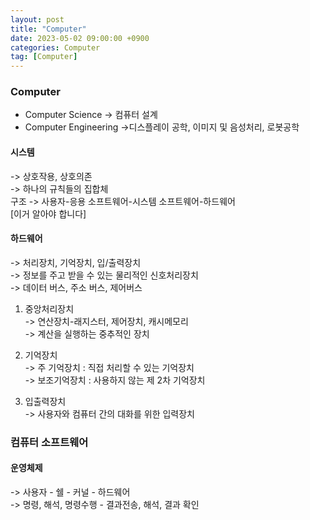 ```yaml
---
layout: post
title: "Computer"
date: 2023-05-02 09:00:00 +0900
categories: Computer
tag: [Computer]
---
```

### Computer
- Computer Science
-> 컴퓨터 설계
- Computer Engineering
->디스플레이 공학, 이미지 및 음성처리, 로봇공학

#### 시스템 <br>
-> 상호작용, 상호의존<br> 
-> 하나의 규칙들의 집합체<br>
구조 -> 사용자-응용 소프트웨어-시스템 소프트웨어-하드웨어 <br>
[이거 알아야 합니다]<br>


#### 하드웨어 <br>
-> 처리장치, 기억장치, 입/출력장치<br>
-> 정보를 주고 받을 수 있는 물리적인 신호처리장치<br>
-> 데이터 버스, 주소 버스, 제어버스<br>

1. 중앙처리장치<br>
-> 연산장치-래지스터, 제어장치, 캐시메모리<br>
-> 계산을 실행하는 중추적인 장치<br>

2. 기억장치<br>
-> 주    기억장치 : 직접 처리할  수 있는 기억장치<br>
-> 보조기억장치 : 사용하지 않는 제 2차 기억장치<br>

3. 입출력장치<br>
-> 사용자와 컴퓨터 간의 대화를 위한 입력장치<br>

### 컴퓨터 소프트웨어
#### 운영체제<br>
-> 사용자 - 쉘 - 커널 - 하드웨어<br>
-> 명령, 해석, 명령수행 - 결과전송, 해석, 결과 확인<br>

